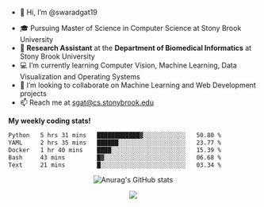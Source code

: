 - 👋 Hi, I’m @swaradgat19
<!-- - 👀 I’m interested in  -->
- 🎓 Pursuing Master of Science in Computer Science at Stony Brook University
- :microscope: **Research Assistant** at the **Department of Biomedical Informatics** at Stony Brook University 
- 💻 I’m currently learning Computer Vision, Machine Learning, Data Visualization and Operating Systems
- 💞️ I’m looking to collaborate on Machine Learning and Web Development projects 
- 📫 Reach me at sgat@cs.stonybrook.edu



<b>My weekly coding stats!</b>

<!--START_SECTION:waka-->

```txt
Python   5 hrs 31 mins   ████████████▓░░░░░░░░░░░░   50.80 %
YAML     2 hrs 35 mins   ██████░░░░░░░░░░░░░░░░░░░   23.77 %
Docker   1 hr 40 mins    ████░░░░░░░░░░░░░░░░░░░░░   15.39 %
Bash     43 mins         █▓░░░░░░░░░░░░░░░░░░░░░░░   06.68 %
Text     21 mins         █░░░░░░░░░░░░░░░░░░░░░░░░   03.34 %
```

<!--END_SECTION:waka-->


<p align="center">
  <img src="https://github-readme-stats.vercel.app/api?username=swaradgat19&show_icons=true&theme=radical" alt="Anurag's GitHub stats">
</p>

<p align="center">
<img align="center" src="https://github.com/mayankchaudhary26/Cool-Readme-ideas/raw/master/data/multi-screen.gif" style="max-width: 100%; display: inline-block;" data-target="animated-image.originalImage">
</p>
<!---
swaradgat19/swaradgat19 is a ✨ special ✨ repository because its `README.md` (this file) appears on your GitHub profile.
You can click the Preview link to take a look at your changes.
--->
